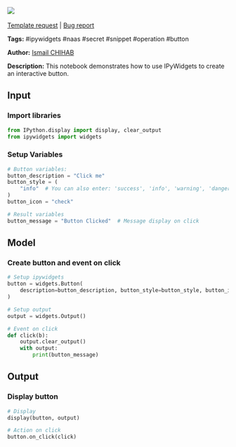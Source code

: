 <a href="https://app.naas.ai/user-redirect/naas/downloader?url=https://raw.githubusercontent.com/jupyter-naas/awesome-notebooks/master/IPyWidgets/IPyWidgets_Create_button.ipynb" target="_parent"><img src="https://naasai-public.s3.eu-west-3.amazonaws.com/open_in_naas.svg"/></a><br><br><a href="https://github.com/jupyter-naas/awesome-notebooks/issues/new?assignees=&labels=&template=template-request.md&title=Tool+-+Action+of+the+notebook+">Template request</a> | <a href="https://github.com/jupyter-naas/awesome-notebooks/issues/new?assignees=&labels=bug&template=bug_report.md&title=IPyWidgets+-+Create+button:+Error+short+description">Bug report</a>

**Tags:** #ipywidgets #naas #secret #snippet #operation #button

**Author:** [Ismail CHIHAB](https://www.linkedin.com/in/ismail-chihab-4b0a04202/)

**Description:** This notebook demonstrates how to use IPyWidgets to create an interactive button.

## Input

### Import libraries


```python
from IPython.display import display, clear_output
from ipywidgets import widgets
```

### Setup Variables


```python
# Button variables:
button_description = "Click me"
button_style = (
    "info"  # You can also enter: 'success', 'info', 'warning', 'danger' or ''
)
button_icon = "check"

# Result variables
button_message = "Button Clicked"  # Message display on click
```

## Model

### Create button and event on click


```python
# Setup ipywidgets
button = widgets.Button(
    description=button_description, button_style=button_style, button_icon=button_icon
)

# Setup output
output = widgets.Output()

# Event on click
def click(b):
    output.clear_output()
    with output:
        print(button_message)
```

## Output

### Display button


```python
# Display
display(button, output)

# Action on click
button.on_click(click)
```
